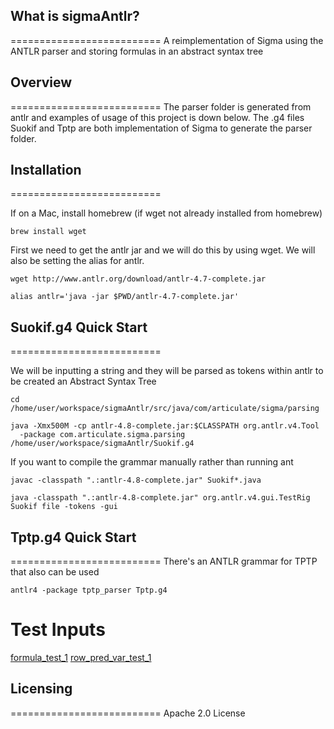 ## What is sigmaAntlr?
==========================
A reimplementation of Sigma using the ANTLR parser and storing formulas in an abstract syntax tree

## Overview
==========================
The parser folder is generated from antlr and examples of usage of this project is down below. The .g4 files Suokif and Tptp are both implementation of Sigma to generate the parser folder.

## Installation
==========================

If on a Mac, install homebrew (if wget not already installed from homebrew)
```
brew install wget
```

First we need to get the antlr jar and we will do this by using wget. We will also be setting the alias for antlr.
```
wget http://www.antlr.org/download/antlr-4.7-complete.jar

alias antlr='java -jar $PWD/antlr-4.7-complete.jar'
```

## Suokif.g4 Quick Start
==========================

We will be inputting a string and they will be parsed as tokens within antlr to be created an Abstract Syntax Tree
```
cd /home/user/workspace/sigmaAntlr/src/java/com/articulate/sigma/parsing

java -Xmx500M -cp antlr-4.8-complete.jar:$CLASSPATH org.antlr.v4.Tool
  -package com.articulate.sigma.parsing /home/user/workspace/sigmaAntlr/Suokif.g4
```

If you want to compile the grammar manually rather than running ant
```
javac -classpath ".:antlr-4.8-complete.jar" Suokif*.java

java -classpath ".:antlr-4.8-complete.jar" org.antlr.v4.gui.TestRig Suokif file -tokens -gui
```

## Tptp.g4 Quick Start
==========================
There's an ANTLR grammar for TPTP that also can be used
```
antlr4 -package tptp_parser Tptp.g4
```

# Test Inputs
[formula_test_1](testFormula.txt)
[row_pred_var_test_1](rowAndPredVarList.txt)

## Licensing
==========================
Apache 2.0 License
